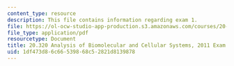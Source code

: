 ```yaml
---
content_type: resource
description: This file contains information regarding exam 1.
file: https://ol-ocw-studio-app-production.s3.amazonaws.com/courses/20-320-analysis-of-biomolecular-and-cellular-systems-fall-2012/1df473d86c66539868c52821d8139878_MIT20_320F12_2011Exam1_Sol.pdf
file_type: application/pdf
resourcetype: Document
title: 20.320 Analysis of Biomolecular and Cellular Systems, 2011 Exam 1
uid: 1df473d8-6c66-5398-68c5-2821d8139878
---
```

